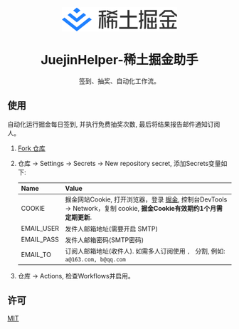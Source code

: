 <section align="center">
    <img src="./resources/logo.svg" alt="稀土掘金" width="260" />
</section>

<h1 align="center">JuejinHelper-稀土掘金助手</h1>

<p align="center">签到、抽奖、自动化工作流。</p>

## 使用

自动化运行掘金每日签到, 并执行免费抽奖次数, 最后将结果报告邮件通知订阅人。

1. [Fork 仓库](https://github.com/iDerekLi/juejin-helper)

2. 仓库 -> Settings -> Secrets -> New repository secret, 添加Secrets变量如下:

    | Name | Value |
    | --- | --- |
    | COOKIE | 掘金网站Cookie, 打开浏览器，登录 [掘金](https://juejin.cn/), 控制台DevTools -> Network，复制 cookie, **掘金Cookie有效期约1个月需定期更新.** |
    | EMAIL_USER | 发件人邮箱地址(需要开启 SMTP) |
    | EMAIL_PASS | 发件人邮箱密码(SMTP密码) |
    | EMAIL_TO | 订阅人邮箱地址(收件人). 如需多人订阅使用 `, ` 分割, 例如: `a@163.com, b@qq.com` |

3. 仓库 -> Actions, 检查Workflows并启用。

## 许可

[MIT](./LICENSE)
